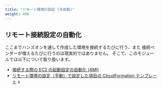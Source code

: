 ```yaml
---
title: "リモート環境の設定 (半自動)"
weight: 400
---
```

## リモート接続設定の自動化

ここまでハンズオンを通して作成した環境を接続するたびに行う、また 接続ベンダーが増えるたびに行うのは現実的ではありません。
そこで、このモジュールでは以下について取り扱います。

- [接続する際の EC2 の起動設定の自動化 (AMI)](./04_01_AMI/index.md)
- [リモート環境の設定（手動）で設定した項目の CloudFormation テンプレート](./04_02_CFn/index.md)
s

